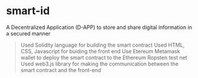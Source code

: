 # smart-id
A Decentralized Application (D-APP) to store and share digital information in a secured manner

> Used Solidity language for building the smart contract
> Used HTML, CSS, Javascript for buiding the front end 
> Use Etereum Metamask wallet to deploy the smart contract to the Ethereum Ropsten test net
> Used web3.js library for making the communication between the smart contract and the front-end 

